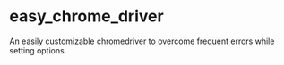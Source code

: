 # easy_chrome_driver
An easily customizable chromedriver to overcome frequent errors while setting options
